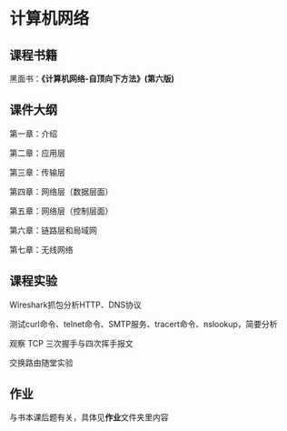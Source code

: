 # 计算机网络
## 课程书籍
黑面书：**《计算机网络-自顶向下方法》(第六版)**
## 课件大纲
第一章：介绍

第二章：应用层

第三章：传输层

第四章：网络层（数据层面）

第五章：网络层（控制层面）

第六章：链路层和局域网

第七章：无线网络
## 课程实验
Wireshark抓包分析HTTP、DNS协议

测试curl命令、telnet命令、SMTP服务、tracert命令、nslookup，简要分析

观察 TCP 三次握手与四次挥手报文

交换路由随堂实验
## 作业
与书本课后题有关，具体见**作业**文件夹里内容

